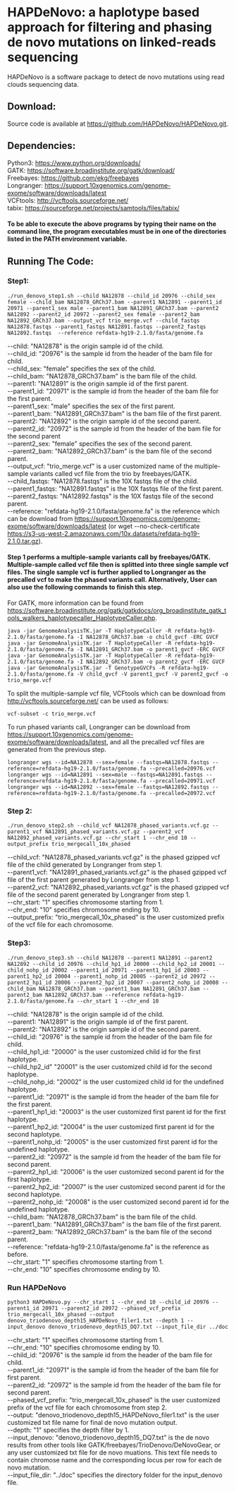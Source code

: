 # HAPDeNovo: a haplotype based approach for filtering and phasing de novo mutations on linked-reads sequencing

HAPDeNovo is a software package to detect de novo mutations using read clouds sequencing data. 
## Download:
Source code is available at https://github.com/HAPDeNovo/HAPDeNovo.git.

## Dependencies:
Python3: https://www.python.org/downloads/  <br />
GATK: https://software.broadinstitute.org/gatk/download/   <br />
Freebayes: https://github.com/ekg/freebayes   <br />
Longranger: https://support.10xgenomics.com/genome-exome/software/downloads/latest  <br />
VCFtools: http://vcftools.sourceforge.net/ <br />
tabix: https://sourceforge.net/projects/samtools/files/tabix/   <br />
#### To be able to execute the above programs by typing their name on the command line, the program executables must be in one of the directories listed in the PATH environment variable.

## Running The Code:
### Step1:
```
./run_denovo_step1.sh --child NA12878 --child_id 20976 --child_sex female --child_bam NA12878_GRCh37.bam --parent1 NA12891 --parent1_id 20971 --parent1_sex male --parent1_bam NA12891_GRCh37.bam --parent2 NA12892 --parent2_id 20972 --parent2_sex female --parent2_bam NA12892_GRCh37.bam --output_vcf trio_merge.vcf --child_fastqs NA12878.fastqs --parent1_fastqs NA12891.fastqs --parent2_fastqs NA12892.fastqs  --reference refdata-hg19-2.1.0/fasta/genome.fa
```

--child: "NA12878" is the origin sample id of the child.  <br />
--child_id: "20976" is the sample id from the header of the bam file for child. <br />
--child_sex: "female" specifies the sex of the child. <br />
--child_bam: "NA12878_GRCh37.bam" is the bam file of the child. <br />
--parent1: "NA12891" is the origin sample id of the first parent.  <br />
--parent1_id: "20971" is the sample id from the header of the bam file for the first parent. <br />
--parent1_sex: "male" specifies the sex of the first parent. <br />
--parent1_bam: "NA12891_GRCh37.bam" is the bam file of the first parent. <br />
--parent2: "NA12892" is the origin sample id of the second parent.  <br />
--parent2_id: "20972" is the sample id from the header of the bam file for the second parent<br />
--parent2_sex: "female" specifies the sex of the second parent. <br />
--parent2_bam: "NA12892_GRCh37.bam" is the bam file of the second parent. <br />
--output_vcf: "trio_merge.vcf" is a user customized name of the multiple-sample variants called vcf file from the trio by freebayes/GATK.
<br />
--child_fastqs: "NA12878.fastqs" is the 10X fastqs file of the child.  <br />
--parent1_fastqs: "NA12891.fastqs" is the 10X fastqs file of the first parent.  <br />
--parent2_fastqs: "NA12892.fastqs" is the 10X fastqs file of the second parent.  <br />
--reference: "refdata-hg19-2.1.0/fasta/genome.fa" is the reference which can be download from https://support.10xgenomics.com/genome-exome/software/downloads/latest (or wget --no-check-certificate https://s3-us-west-2.amazonaws.com/10x.datasets/refdata-hg19-2.1.0.tar.gz).   <br />

#### Step 1 performs a multiple-sample variants call by freebayes/GATK. Multiple-sample called vcf file then is splitted into three single sample vcf files. The single sample vcf is further applied to Longranger as the precalled vcf to make the phased variants call. Alternatively, User can also use the following commands to finish this step. <br />
For GATK, more information can be found from https://software.broadinstitute.org/gatk/gatkdocs/org_broadinstitute_gatk_tools_walkers_haplotypecaller_HaplotypeCaller.php. 
<br />
```
java -jar GenomeAnalysisTK.jar -T HaplotypeCaller -R refdata-hg19-2.1.0/fasta/genome.fa -I NA12878_GRCh37.bam -o child_gvcf -ERC GVCF  
java -jar GenomeAnalysisTK.jar -T HaplotypeCaller -R refdata-hg19-2.1.0/fasta/genome.fa -I NA12891_GRCh37.bam -o parent1_gvcf -ERC GVCF  
java -jar GenomeAnalysisTK.jar -T HaplotypeCaller -R refdata-hg19-2.1.0/fasta/genome.fa -I NA12892_GRCh37.bam -o parent2_gvcf -ERC GVCF 
java -jar GenomeAnalysisTK.jar -T GenotypeGVCFs -R refdata-hg19-2.1.0/fasta/genome.fa -V child_gvcf -V parent1_gvcf -V parent2_gvcf -o trio_merge.vcf  
```

To split the multiple-sample vcf file, VCFtools which can be download from http://vcftools.sourceforge.net/ can be used as follows: <br />
```
vcf-subset -c trio_merge.vcf
```

To run phased variants call, Longranger can be download from https://support.10xgenomics.com/genome-exome/software/downloads/latest, and all the precalled vcf files are generated from the previous step. <br />
```
longranger wgs --id=NA12878 --sex=female --fastqs=NA12878.fastqs --reference=refdata-hg19-2.1.0/fasta/genome.fa --precalled=20976.vcf  
longranger wgs --id=NA12891 --sex=male --fastqs=NA12891.fastqs --reference=refdata-hg19-2.1.0/fasta/genome.fa --precalled=20971.vcf  
longranger wgs --id=NA12892 --sex=female --fastqs=NA12892.fastqs --reference=refdata-hg19-2.1.0/fasta/genome.fa --precalled=20972.vcf  
```

### Step 2:
```
./run_denovo_step2.sh --child_vcf NA12878_phased_variants.vcf.gz --parent1_vcf NA12891_phased_variants.vcf.gz --parent2_vcf NA12892_phased_variants.vcf.gz --chr_start 1 --chr_end 10 --output_prefix trio_mergecall_10x_phased
```

--child_vcf: "NA12878_phased_variants.vcf.gz" is the phased gzipped vcf file of the child generated by Longranger from step 1. <br />
--parent1_vcf: "NA12891_phased_variants.vcf.gz" is the phased gzipped vcf file of the first parent generated by Longranger from step 1. <br />
--parent2_vcf: "NA12892_phased_variants.vcf.gz" is the phased gzipped vcf file of the second parent generated by Longranger from step 1. <br />
--chr_start: "1" specifies chromosome starting from 1.  <br />
--chr_end: "10" specifies chromosome ending by 10.   <br />
--output_prefix: "trio_mergecall_10x_phased" is the user customized prefix of the vcf file for each chromosome.  <br />



### Step3:
```
./run_denovo_step3.sh --child NA12878 --parent1 NA12891 --parent2 NA12892 --child_id 20976 --child_hp1_id 20000 --child_hp2_id 20001 --child_nohp_id 20002 --parent1_id 20971 --parent1_hp1_id 20003 --parent1_hp2_id 20004 --parent1_nohp_id 20005 --parent2_id 20972 --parent2_hp1_id 20006 --parent2_hp2_id 20007 --parent2_nohp_id 20008 --child_bam NA12878_GRCh37.bam --parent1_bam NA12891_GRCh37.bam --parent2_bam NA12892_GRCh37.bam --reference refdata-hg19-2.1.0/fasta/genome.fa --chr_start 1 --chr_end 10
```

--child: "NA12878" is the origin sample id of the child.  <br />
--parent1: "NA12891" is the origin sample id of the first parent.  <br />
--parent2: "NA12892" is the origin sample id of the second parent.  <br />
--child_id: "20976" is the sample id from the header of the bam file for child.<br />
--child_hp1_id: "20000" is the user customized child id for the first haplotype.  <br />
--child_hp2_id" "20001" is the user customized child id for the second haplotype.  <br /> 
--child_nohp_id: "20002" is the user customized child id for the undefined haplotype. <br />
--parent1_id: "20971" is the sample id from the header of the bam file for the first parent. <br />
--parent1_hp1_id: "20003" is the user customized first parent id for the first haplotype.  <br />
--parent1_hp2_id: "20004" is the user customized first parent id for the second haplotype.  <br />
--parent1_nohp_id: "20005" is the user customized first parent id for the undefined haplotype.  <br /> 
--parent2_id: "20972" is the sample id from the header of the bam file for second parent. <br />
--parent2_hp1_id: "20006" is the user customized second parent id for the first haplotype.  <br />
--parent2_hp2_id: "20007" is the user customized second parent id for the second haplotype.  <br />
--parent2_nohp_id: "20008" is the user customized second parent id for the undefined haplotype.  <br /> 
--child_bam: "NA12878_GRCh37.bam" is the bam file of the child. <br />
--parent1_bam: "NA12891_GRCh37.bam" is the bam file of the first parent. <br />
--parent2_bam: "NA12892_GRCh37.bam" is the bam file of the second parent. <br />
--reference: "refdata-hg19-2.1.0/fasta/genome.fa" is the reference as before. <br />
--chr_start: "1" specifies chromosome starting from 1.  <br />
--chr_end: "10" specifies chromosome ending by 10.   <br />


### Run HAPDeNovo
```
python3 HAPDeNovo.py --chr_start 1 --chr_end 10 --child_id 20976 --parent1_id 20971 --parent2_id 20972 --phased_vcf_prefix trio_mergecall_10x_phased --output denovo_triodenovo_depth15_HAPDeNovo_filer1.txt --depth 1 --input_denovo denovo_triodenovo_depth15_DQ7.txt --input_file_dir ../doc
```
--chr_start: "1" specifies chromosome starting from 1.  <br />
--chr_end: "10" specifies chromosome ending by 10.   <br />
--child_id: "20976" is the sample id from the header of the bam file for child.  <br />
--parent1_id: "20971" is the sample id from the header of the bam file for first parent. <br />
--parent2_id: "20972" is the sample id from the header of the bam file for second parent.  <br />
--phased_vcf_prefix: "trio_mergecall_10x_phased" is the user customized prefix of the vcf file for each chromosome from step 2.  <br />
--output: "denovo_triodenovo_depth15_HAPDeNovo_filer1.txt" is the user customized txt file name for final de novo mutation output. <br />
--depth: "1" specifies the depth filter by 1. <br />
--input_denovo: "denovo_triodenovo_depth15_DQ7.txt" is the de novo results from other tools like GATK/freebayes/TrioDenovo/DeNovoGear, or any user customized txt file for de novo muations. This text file needs to contain chromose name and the corresponding locus per row for each de novo mutation. <br />
--input_file_dir: "../doc" specifies the directory folder for the input_denovo file.  <br />



